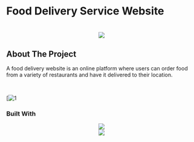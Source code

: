 # Food Delivery Service Website

<h1 align="center">
    <img src="https://readme-typing-svg.herokuapp.com/?font=Righteous&size=35&center=true&vCenter=true&width=500&height=70&duration=4000&lines=Hi+There!+👋;+Scroll+To+Bottom!;" />
</h1>

## About The Project
<p> A food delivery website is an online platform where users can order food from a variety of restaurants and have it delivered to their location.</p><br>

[![1](https://github.com/kanishkaviraj12/Food-Dilivery-Service/assets/74193616/fa473d03-5344-4070-a10f-66080e411701)

### Built With

<div align="center">
    <img src="https://skillicons.dev/icons?i=javascript,mysql" /><br>
    <img src="https://skillicons.dev/icons?i=html,css,php" />
</div>






